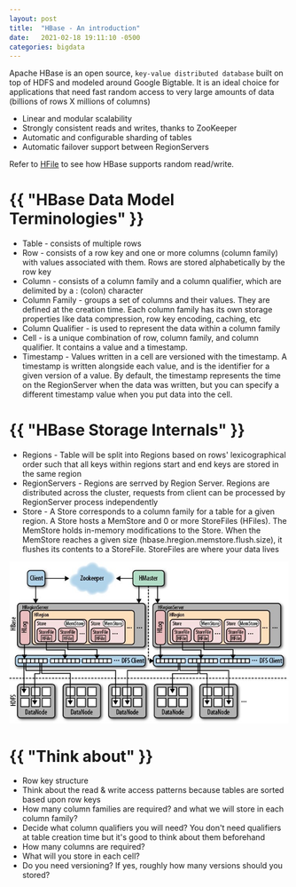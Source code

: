```yaml
---
layout: post
title:  "HBase - An introduction"
date:   2021-02-18 19:11:10 -0500
categories: bigdata
---
```


Apache HBase is an open source, `key-value distributed database` built on top of HDFS and modeled around Google Bigtable. It is an ideal choice for applications 
that need fast random access to very large amounts of data (billions of rows X millions of columns)

<ul>
    <li>Linear and modular scalability</li>
    <li>Strongly consistent reads and writes, thanks to ZooKeeper</li>
    <li>Automatic and configurable sharding of tables</li>
    <li>Automatic failover support between RegionServers</li>
</ul>

Refer to <a href="http://khansikandar.com/bigdata/2021/02/18/hfile.html" target="_blank">HFile</a> to see how HBase supports random read/write.

<h1>{{ "HBase Data Model Terminologies" }}</h1>

<ul>
    <li>Table - consists of multiple rows</li>
    <li>Row - consists of a row key and one or more columns (column family) with values associated with them. Rows are stored alphabetically by the row key</li>
    <li>Column - consists of a column family and a column qualifier, which are delimited by a : (colon) character</li>
    <li>Column Family - groups a set of columns and their values. They are defined at the creation time. Each column family has its own storage properties like data compression, row key encoding, caching, etc</li>
    <li>Column Qualifier - is used to represent the data within a column family</li>
    <li>Cell - is a unique combination of row, column family, and column qualifier. It contains a value and a timestamp.</li>
    <li>Timestamp - Values written in a cell are versioned with the timestamp.  A timestamp is written alongside each value, and is the identifier for a given version of a value. By default, the timestamp represents the time on the RegionServer when the data was written, but you can specify a different timestamp value when you put data into the cell.</li>
</ul>

<h1>{{ "HBase Storage Internals" }}</h1>

<ul>
    <li>Regions - Table will be split into Regions based on rows' lexicographical order such that all keys within regions start and end keys are stored in the same region</li>
    <li>RegionServers - Regions are serrved by Region Server. Regions are distributed across the cluster, requests from client can be processed by RegionServer process independently</li>
    <li>Store - A Store corresponds to a column family for a table for a given region. A Store hosts a MemStore and 0 or more StoreFiles (HFiles). The MemStore holds in-memory modifications to the Store. When the MemStore reaches a given size (hbase.hregion.memstore.flush.size), it flushes its contents to a StoreFile. StoreFiles are where your data lives</li>
</ul>

![hbase-arch-1](/assets/bigdata/hbase-arch-1.jpg)

<h1>{{ "Think about" }}</h1>

<ul>
    <li>Row key structure</li>
    <li>Think about the read & write access patterns because tables are sorted based upon row keys</li>
    <li>How many column families are required? and what we will store in each column family?</li>
    <li>Decide what column qualifiers you will need?  You don't need qualifiers at table creation time but it's good to think about them beforehand</li>
    <li>How many columns are required?</li>
    <li>What will you store in each cell?</li>
    <li>Do you need versioning? If yes, roughly how many versions should you stored?</li>
</ul>